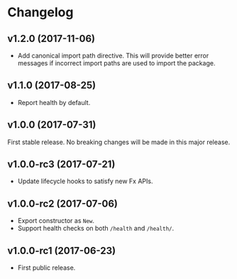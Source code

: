 # Changelog

## v1.2.0 (2017-11-06)

- Add canonical import path directive. This will provide better error messages
  if incorrect import paths are used to import the package.

## v1.1.0 (2017-08-25)

- Report health by default.

## v1.0.0 (2017-07-31)

First stable release. No breaking changes will be made in this major release.

## v1.0.0-rc3 (2017-07-21)

- Update lifecycle hooks to satisfy new Fx APIs.

## v1.0.0-rc2 (2017-07-06)

- Export constructor as `New`.
- Support health checks on both `/health` and `/health/`.

## v1.0.0-rc1 (2017-06-23)

- First public release.
